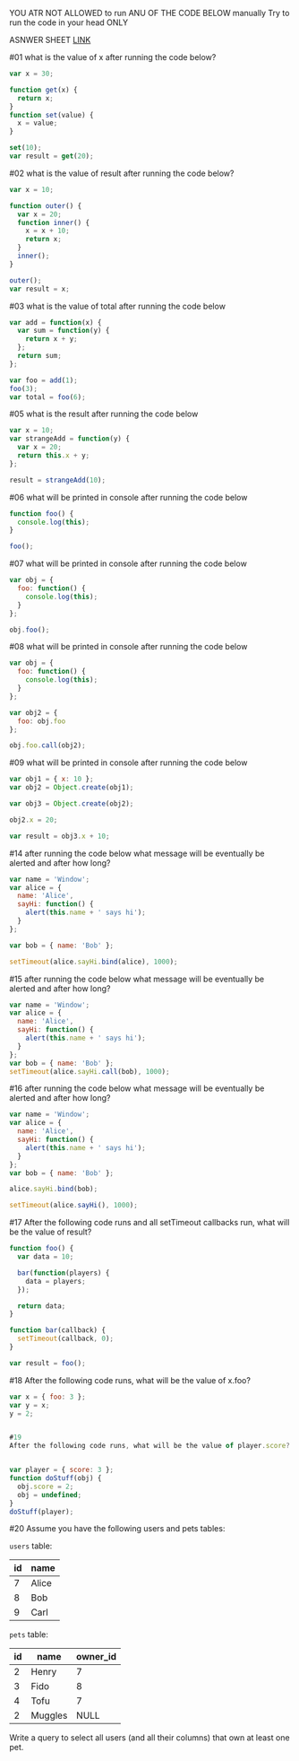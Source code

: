 YOU ATR NOT ALLOWED to run ANU OF THE CODE BELOW manually
Try to run the code in your head ONLY

ASNWER SHEET [LINK](https://forms.gle/xeJCLGP61Bk1go4m9)


#01
what is the value of x after running the code below?

```js
var x = 30;

function get(x) {
  return x;
}
function set(value) {
  x = value;
}

set(10);
var result = get(20);
```

#02
what is the value of result after running the code below?

```js
var x = 10;

function outer() {
  var x = 20;
  function inner() {
    x = x + 10;
    return x;
  }
  inner();
}

outer();
var result = x;
```

#03
what is the value of total after running the code below

```js
var add = function(x) {
  var sum = function(y) {
    return x + y;
  };
  return sum;
};

var foo = add(1);
foo(3);
var total = foo(6);
```

#05
what is the result after running the code below

```js
var x = 10;
var strangeAdd = function(y) {
  var x = 20;
  return this.x + y;
};

result = strangeAdd(10);
```

#06
what will be printed in console after running the code below

```js
function foo() {
  console.log(this);
}

foo();
```

#07
what will be printed in console after running the code below

```js
var obj = {
  foo: function() {
    console.log(this);
  }
};

obj.foo();
```

#08
what will be printed in console after running the code below

```js
var obj = {
  foo: function() {
    console.log(this);
  }
};

var obj2 = {
  foo: obj.foo
};

obj.foo.call(obj2);
```

#09
what will be printed in console after running the code below

```js
var obj1 = { x: 10 };
var obj2 = Object.create(obj1);

var obj3 = Object.create(obj2);

obj2.x = 20;

var result = obj3.x + 10;
```

#14
after running the code below what message will be eventually be alerted and after how long?

```js
var name = 'Window';
var alice = {
  name: 'Alice',
  sayHi: function() {
    alert(this.name + ' says hi');
  }
};

var bob = { name: 'Bob' };

setTimeout(alice.sayHi.bind(alice), 1000);
```

#15
after running the code below what message will be eventually be alerted and after how long?

```js
var name = 'Window';
var alice = {
  name: 'Alice',
  sayHi: function() {
    alert(this.name + ' says hi');
  }
};
var bob = { name: 'Bob' };
setTimeout(alice.sayHi.call(bob), 1000);
```

#16
after running the code below what message will be eventually be alerted and after how long?

```js
var name = 'Window';
var alice = {
  name: 'Alice',
  sayHi: function() {
    alert(this.name + ' says hi');
  }
};
var bob = { name: 'Bob' };

alice.sayHi.bind(bob);

setTimeout(alice.sayHi(), 1000);
```

#17
After the following code runs and all setTimeout callbacks run, what will be the value of result?

```js
function foo() {
  var data = 10;

  bar(function(players) {
    data = players;
  });

  return data;
}

function bar(callback) {
  setTimeout(callback, 0);
}

var result = foo();
```

#18 
After the following code runs, what will be the value of x.foo?

```js
var x = { foo: 3 };
var y = x;
y = 2;


#19
After the following code runs, what will be the value of player.score?


var player = { score: 3 };
function doStuff(obj) {
  obj.score = 2;
  obj = undefined;
}
doStuff(player);
```

#20 Assume you have the following users and pets tables:

`users` table:

|id|name|
|--|----|
|7|Alice|
|8|Bob|
|9|Carl|

`pets` table:

|id|name|owner_id|
|--|----|--|
|2|Henry|7|
|3|Fido|8|
|4|Tofu|7|
|2|Muggles|NULL|

Write a query to select all users (and all their columns) that own at least one pet.